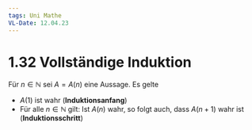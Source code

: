 ```yaml
---
tags: Uni Mathe
VL-Date: 12.04.23
---
```

# 1.32 Vollständige Induktion
Für $n \in \mathbb{N}$ sei $A = A(n)$ eine Aussage. Es gelte 
- $A(1)$ ist wahr (__Induktionsanfang__)
- Für alle $n \in \mathbb{N}$ gilt: Ist $A(n)$ wahr, so folgt auch, dass $A(n + 1)$ wahr ist (__Induktionsschritt__)
